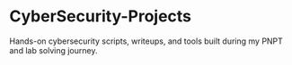 # CyberSecurity-Projects
Hands-on cybersecurity scripts, writeups, and tools built during my PNPT and lab solving journey.
